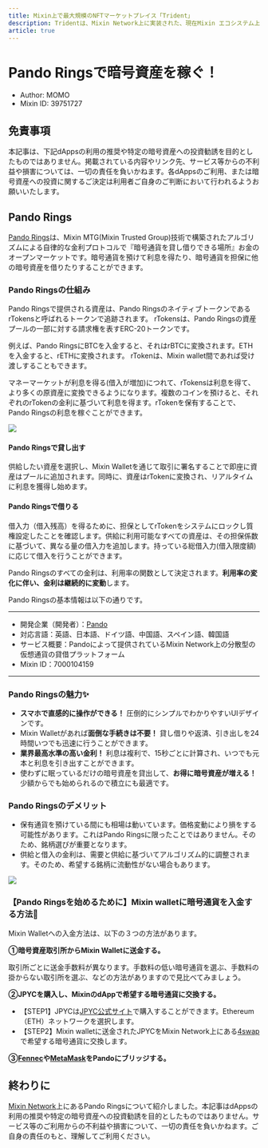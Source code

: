 ```yaml
---
title: Mixin上で最大規模のNFTマーケットプレイス「Trident」
description: Tridentは、Mixin Network上に実装された、現在Mixin エコシステム上唯一のNFTマーケットプレイスです。
article: true
---
```


# Pando Ringsで暗号資産を稼ぐ！

- Author: MOMO
- Mixin ID: 39751727

## 免責事項

本記事は、下記dAppsの利用の推奨や特定の暗号資産への投資勧誘を目的としたものではありません。掲載されている内容やリンク先、サービス等からの不利益や損害については、一切の責任を負いかねます。各dAppsのご利用、または暗号資産への投資に関するご決定は利用者ご自身のご判断において行われるようお願いいたします。

## Pando Rings

[Pando Rings](https://pando.im/ja/rings/)は、Mixin MTG(Mixin Trusted Group)技術で構築されたアルゴリズムによる自律的な金利プロトコルで『暗号通貨を貸し借りできる場所』お金のオープンマーケットです。暗号通貨を預けて利息を得たり、暗号通貨を担保に他の暗号資産を借りたりすることができます。

### Pando Ringsの仕組み

Pando Ringsで提供される資産は、Pando RingsのネイティブトークンであるrTokensと呼ばれるトークンで追跡されます。 rTokensは、Pando Ringsの資産プールの一部に対する請求権を表すERC-20トークンです。

例えば、Pando RingsにBTCを入金すると、それはrBTCに変換されます。ETHを入金すると、rETHに変換されます。 rTokenは、Mixin wallet間であれば受け渡しすることもできます。

マネーマーケットが利息を得る(借入が増加)につれて、rTokensは利息を得て、より多くの原資産に変換できるようになります。複数のコインを預けると、それぞれのrTokenの金利に基づいて利息を得ます。rTokenを保有することで、Pando Ringsの利息を稼ぐことができます。

![](./image1.png)

#### Pando Ringsで貸し出す

供給したい資産を選択し、Mixin Walletを通じて取引に署名することで即座に資産はプールに追加されます。同時に、資産はrTokenに変換され、リアルタイムに利息を獲得し始めます。

#### Pando Ringsで借りる

借入力（借入残高）を得るために、担保としてrTokenをシステムにロックし質権設定したことを確認します。供給に利用可能なすべての資産は、その担保係数に基づいて、異なる量の借入力を追加します。持っている総借入力(借入限度額)に応じて借入を行うことができます。

Pando Ringsのすべての金利は、利用率の関数として決定されます。**利用率の変化に伴い、金利は継続的に変動**します。

Pando Ringsの基本情報は以下の通りです。
***
- 開発企業（開発者）：[Pando](https://hellopando.com/)
- 対応言語：英語、日本語、ドイツ語、中国語、スペイン語、韓国語
- サービス概要：Pandoによって提供されているMixin Network上の分散型の仮想通貨の貸借プラットフォーム
- Mixin ID：7000104159
***

### Pando Ringsの魅力✨

- **スマホで直感的に操作ができる！** 圧倒的にシンプルでわかりやすいUIデザインです。 
- Mixin Walletがあれば**面倒な手続きは不要！** 貸し借りや返済、引き出しを24時間いつでも迅速に行うことができます。
- **業界最高水準の高い金利！** 利息は複利で、15秒ごとに計算され、いつでも元本と利息を引き出すことができます。
- 使わずに眠っているだけの暗号資産を貸出して、**お得に暗号資産が増える！** 少額からでも始められるので積立にも最適です。

### Pando Ringsのデメリット

- 保有通貨を預けている間にも相場は動いています。価格変動により損をする可能性があります。これはPando Ringsに限ったことではありません。そのため、銘柄選びが重要となります。
- 供給と借入の金利は、需要と供給に基づいてアルゴリズム的に調整されます。そのため、希望する銘柄に流動性がない場合もあります。

![](./image2.png)

### 【Pando Ringsを始めるために】Mixin walletに暗号通貨を入金する方法🌱

Mixin Walletへの入金方法は、以下の３つの方法があります。

**①暗号資産取引所からMixin Walletに送金する。**
    
取引所ごとに送金手数料が異なります。手数料の低い暗号通貨を選ぶ、手数料の掛からない取引所を選ぶ、などの方法がありますので見比べてみましょう。
    
**②JPYCを購入し、MixinのdAppで希望する暗号通貨に交換する。**
  - 【STEP1】JPYCは[JPYC公式サイト](https://app.jpyc.jp/)で購入することができます。Ethereum（ETH）ネットワークを選択します。
  - 【STEP2】Mixin walletに送金されたJPYCをMixin Network上にある[4swap](https://app.4swap.org/)で希望する暗号通貨に交換します。

**③[Fennec](https://pando.im/wallet)や[MetaMask](https://bridge.mvm.app/)をPandoにブリッジする。**

## 終わりに

[Mixin Network](https://mixin.network/)上にあるPando Ringsについて紹介しました。本記事はdAppsの利用の推奨や特定の暗号資産への投資勧誘を目的としたものではありません。サービス等のご利用からの不利益や損害について、一切の責任を負いかねます。ご自身の責任のもと、理解してご利用ください。

